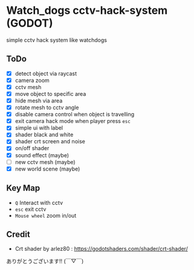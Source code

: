 # Watch_dogs cctv-hack-system (GODOT)
simple cctv hack system like watchdogs
## ToDo
- [X] detect object via raycast
- [X] camera zoom
- [X] cctv mesh
- [X] move object to specific area
- [X] hide mesh via area
- [X] rotate mesh to cctv angle
- [X] disable camera control when object is travelling
- [X] exit camera hack mode when player press `esc`
- [X] simple ui with label
- [X] shader black and white
- [X] shader crt screen and noise
- [X] on/off shader
- [X] sound effect (maybe)
- [ ] new cctv mesh (maybe)
- [X] new world scene (maybe)

## Key Map
- `Q` Interact with cctv
- `esc` exit cctv
- `Mouse wheel` zoom in/out

## Credit
- Crt shader by arlez80 : https://godotshaders.com/shader/crt-shader/

ありがとうございます!! (￣▽￣)
